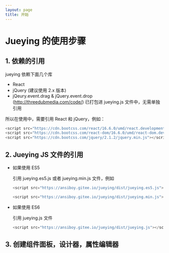 ```yaml
---
layout: page
title: 开始
---
```


# Jueying 的使用步骤

## 1. 依赖的引用

jueying 依赖下面几个库

* React
* jQuery (建议使用 2.x 版本)
* jQeury.event.drag & jQuery.event.drop (http://threedubmedia.com/code/) 已打包进 jueying.js 文件中，无需单独引用

所以在使用中，需要引用 React 和 jQuery，例如：

```js
<script src="https://cdn.bootcss.com/react/16.6.0/umd/react.development.js"></script>
<script src="https://cdn.bootcss.com/react-dom/16.6.0/umd/react-dom.development.js"></script>
<script src="https://cdn.bootcss.com/jquery/2.1.2/jquery.min.js"></script>
```

## 2. Jueying JS 文件的引用

* 如果使用 ES5

    引用 jueying.es5.js 或者 jueying.min.js 文件，例如

    ```js
    <script src="https://ansiboy.gitee.io/jueying/dist/jueying.es5.js"></script>
    ```

    ```js
    <script src="https://ansiboy.gitee.io/jueying/dist/jueying.min.js"></script>
    ```

* 如果使用 ES6

    引用 jueying.js 文件

    ```js
    <script src="https://ansiboy.gitee.io/jueying/dist/jueying.js"></script>
    ```

## 3. 创建组件面板，设计器，属性编辑器 



